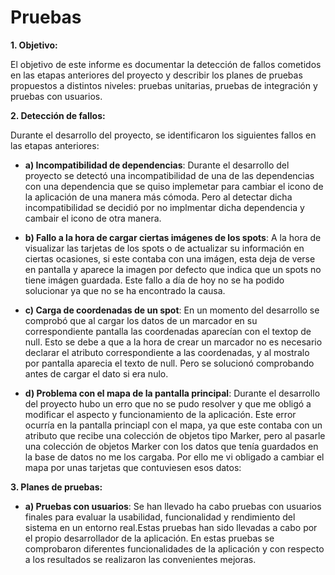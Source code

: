 # Pruebas

**1. Objetivo:**

El objetivo de este informe es documentar la detección de fallos cometidos en las etapas anteriores del proyecto y describir los planes de pruebas propuestos a distintos niveles: pruebas unitarias, pruebas de integración y pruebas con usuarios.

**2. Detección de fallos:**

Durante el desarrollo del proyecto, se identificaron los siguientes fallos en las etapas anteriores:

- **a) Incompatibilidad de dependencias**: Durante el desarrollo del proyecto se detectó una incompatibilidad de una de las dependencias con una dependencia que se quiso implemetar para cambiar el icono de la aplicación de una manera más cómoda. Pero al detectar dicha incompatibilidad se decidió por no implmentar dicha dependencia y cambair el icono de otra manera.

- **b) Fallo a la hora de cargar ciertas imágenes de los spots**: A la hora de visualizar las tarjetas de los spots o de actualizar su información en ciertas ocasiones, si este contaba con una imágen, esta deja de verse en pantalla y aparece la imagen por defecto que indica que un spots no tiene imágen guardada. Este fallo a día de hoy no se ha podido solucionar ya que no se ha encontrado la causa.

- **c) Carga de coordenadas de un spot**: En un momento del desarrollo se comprobó que al cargar los datos de un marcador en su correspondiente pantalla las coordenadas aparecían con el textop de null. Esto se debe a que a la hora de crear un marcador no es necesario declarar el atributo correspondiente a las coordenadas, y al mostralo por pantalla aparecia el texto de null. Pero se solucionó comprobando antes de cargar el dato si era nulo.

- **d) Problema con el mapa de la pantalla principal**: Durante el desarrollo del proyecto hubo un erro que no se pudo resolver y que me obligó a modificar el aspecto y funcionamiento de la aplicación. Este error ocurría en la pantalla princiapl con el mapa, ya que este contaba con un atributo que recibe una colección de objetos tipo Marker, pero al pasarle una colección de objetos Marker con los datos que tenía guardados en la base de datos no me los cargaba. Por ello me vi obligado a cambiar el mapa por unas tarjetas que contuviesen esos datos: 

**3. Planes de pruebas:**

- **a) Pruebas con usuarios**: Se han llevado ha cabo pruebas con usuarios finales para evaluar la usabilidad, funcionalidad y rendimiento del sistema en un entorno real.Estas pruebas han sido llevadas a cabo por el propio desarrollador de la aplicación. En estas pruebas se comprobaron diferentes funcionalidades de la aplicación y con respecto a los resultados se realizaron las convenientes mejoras. 
